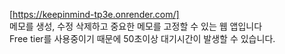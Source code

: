 [https://keepinmind-tp3e.onrender.com/]
<br/>
메모를 생성, 수정 삭제하고 중요한 메모를 고정할 수 있는 웹 앱입니다
<br/>
Free tier를 사용중이기 때문에 50초이상 대기시간이 발생할 수 있습니다.
